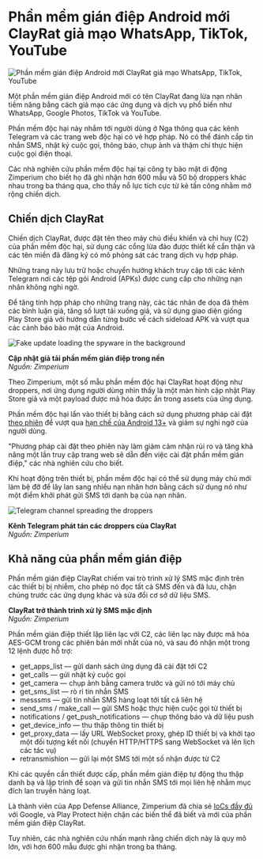 # Phần mềm gián điệp Android mới ClayRat giả mạo WhatsApp, TikTok, YouTube

![Phần mềm gián điệp Android mới ClayRat giả mạo WhatsApp, TikTok, YouTube](https://www.bleepstatic.com/content/hl-images/2024/05/03/Android-3.jpg)

Một phần mềm gián điệp Android mới có tên ClayRat đang lừa nạn nhân tiềm năng bằng cách giả mạo các ứng dụng và dịch vụ phổ biến như WhatsApp, Google Photos, TikTok và YouTube.

Phần mềm độc hại này nhắm tới người dùng ở Nga thông qua các kênh Telegram và các trang web độc hại có vẻ hợp pháp. Nó có thể đánh cắp tin nhắn SMS, nhật ký cuộc gọi, thông báo, chụp ảnh và thậm chí thực hiện cuộc gọi điện thoại.

Các nhà nghiên cứu phần mềm độc hại tại công ty bảo mật di động Zimperium cho biết họ đã ghi nhận hơn 600 mẫu và 50 bộ droppers khác nhau trong ba tháng qua, cho thấy nỗ lực tích cực từ kẻ tấn công nhằm mở rộng chiến dịch.

## Chiến dịch ClayRat

Chiến dịch ClayRat, được đặt tên theo máy chủ điều khiển và chỉ huy (C2) của phần mềm độc hại, sử dụng các cổng lừa đảo được thiết kế cẩn thận và các tên miền đã đăng ký có mô phỏng sát các trang dịch vụ hợp pháp.

Những trang này lưu trữ hoặc chuyển hướng khách truy cập tới các kênh Telegram nơi các tệp gói Android (APKs) được cung cấp cho những nạn nhân không nghi ngờ.

Để tăng tính hợp pháp cho những trang này, các tác nhân đe dọa đã thêm các bình luận giả, tăng số lượt tải xuống giả, và sử dụng giao diện giống Play Store giả với hướng dẫn từng bước về cách sideload APK và vượt qua các cảnh báo bảo mật của Android.

![Fake update loading the spyware in the background](https://www.bleepstatic.com/images/news/u/1220909/2025/October/fakeupdate.jpg)

**Cập nhật giả tải phần mềm gián điệp trong nền**  
_Nguồn: Zimperium_

Theo Zimperium, một số mẫu phần mềm độc hại ClayRat hoạt động như droppers, nơi ứng dụng người dùng nhìn thấy là một màn hình cập nhật Play Store giả và một payload được mã hóa được ẩn trong assets của ứng dụng.

Phần mềm độc hại lẩn vào thiết bị bằng cách sử dụng phương pháp cài đặt [theo phiên](https://www.bleepingcomputer.com/news/security/cybercrime-service-bypasses-android-security-to-install-malware/) để vượt qua [hạn chế của Android 13+](https://www.bleepingcomputer.com/news/security/malware-devs-already-bypassed-android-13s-new-security-feature/) và giảm sự nghi ngờ của người dùng.

"Phương pháp cài đặt theo phiên này làm giảm cảm nhận rủi ro và tăng khả năng một lần truy cập trang web sẽ dẫn đến việc cài đặt phần mềm gián điệp," các nhà nghiên cứu cho biết.

Khi hoạt động trên thiết bị, phần mềm độc hại có thể sử dụng máy chủ mới làm bệ đỡ để lây lan sang nhiều nạn nhân hơn bằng cách sử dụng nó như một điểm khởi phát gửi SMS tới danh bạ của nạn nhân.

![Telegram channel spreading the droppers](https://www.bleepstatic.com/images/news/u/1220909/2025/October/telegram.jpg)

**Kênh Telegram phát tán các droppers của ClayRat**  
_Nguồn: Zimperium_

## Khả năng của phần mềm gián điệp

Phần mềm gián điệp ClayRat chiếm vai trò trình xử lý SMS mặc định trên các thiết bị bị nhiễm, cho phép nó đọc tất cả SMS đến và đã lưu, chặn chúng trước các ứng dụng khác và sửa đổi cơ sở dữ liệu SMS.

**ClayRat trở thành trình xử lý SMS mặc định**  
_Nguồn: Zimperium_

Phần mềm gián điệp thiết lập liên lạc với C2, các liên lạc này được mã hóa AES-GCM trong các phiên bản mới nhất của nó, và sau đó nhận một trong 12 lệnh được hỗ trợ:

* get\_apps\_list — gửi danh sách ứng dụng đã cài đặt tới C2
* get\_calls — gửi nhật ký cuộc gọi
* get\_camera — chụp ảnh bằng camera trước và gửi nó tới máy chủ
* get\_sms\_list — rò rỉ tin nhắn SMS
* messsms — gửi tin nhắn SMS hàng loạt tới tất cả liên hệ
* send\_sms / make\_call — gửi SMS hoặc thực hiện cuộc gọi từ thiết bị
* notifications / get\_push\_notifications — chụp thông báo và dữ liệu push
* get\_device\_info — thu thập thông tin thiết bị
* get\_proxy\_data — lấy URL WebSocket proxy, ghép ID thiết bị và khởi tạo một đối tượng kết nối (chuyển HTTP/HTTPS sang WebSocket và lên lịch các tác vụ)
* retransmishion — gửi lại một SMS tới một số nhận được từ C2

Khi các quyền cần thiết được cấp, phần mềm gián điệp tự động thu thập danh bạ và lập trình để soạn và gửi tin nhắn SMS tới mọi liên hệ nhằm mục đích lan truyền hàng loạt.

Là thành viên của App Defense Alliance, Zimperium đã chia sẻ [IoCs đầy đủ](https://github.com/Zimperium/IOC/tree/master/2025-10-ClayRat) với Google, và Play Protect hiện chặn các biến thể đã biết và mới của phần mềm gián điệp ClayRat.

Tuy nhiên, các nhà nghiên cứu nhấn mạnh rằng chiến dịch này là quy mô lớn, với hơn 600 mẫu được ghi nhận trong ba tháng.